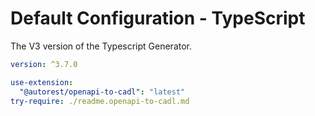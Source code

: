 # Default Configuration - TypeScript

The V3 version of the Typescript Generator.

```yaml $(openapi-to-cadl) && !$(legacy) && !$(v2)
version: ^3.7.0

use-extension:
  "@autorest/openapi-to-cadl": "latest"
try-require: ./readme.openapi-to-cadl.md
```
